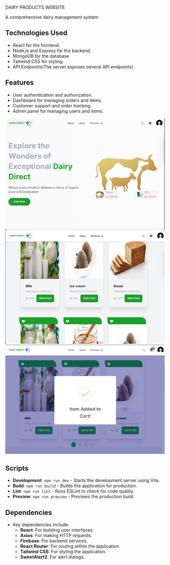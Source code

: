 DAIRY PRODUCTS WEBSITE

A comprehensive dairy management system

## Technologies Used
- React for the frontend.
- Node.js and Express for the backend.
- MongoDB for the database 
- Tailwind CSS for styling.
- API Endpoints(The server exposes several API endpoints)

## Features
- User authentication and authorization.
- Dashboard for managing orders and items.
- Customer support and order tracking.
- Admin panel for managing users and items.


![preview img](/preview1.png)
![preview img](/preview2.png)
![preview img](/preview3.png)

## Scripts
- **Development**: `npm run dev` - Starts the development server using Vite.
- **Build**: `npm run build` - Builds the application for production.
- **Lint**: `npm run lint` - Runs ESLint to check for code quality.
- **Preview**: `npm run preview` - Previews the production build.

## Dependencies
- Key dependencies include:
  - **React**: For building user interfaces.
  - **Axios**: For making HTTP requests.
  - **Firebase**: For backend services.
  - **React Router**: For routing within the application.
  - **Tailwind CSS**: For styling the application.
  - **SweetAlert2**: For alert dialogs.

